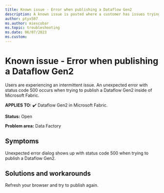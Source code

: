 ```yaml
---
title: Known issue - Error when publishing a Dataflow Gen2
description: A known issue is posted where a customer has issues trying to publish a Dataflow Gen2 inside of Microsoft Fabric.
author: ptyx507
ms.author: miescobar
ms.topic: troubleshooting  
ms.date: 06/07/2023
ms.custom: 
---
```


# Known issue - Error when publishing a Dataflow Gen2

Users are experiencing an intermittent issue. An unexpected error with status code 500 occurs when trying to publish a Dataflow Gen2 inside of Microsoft Fabric.

**APPLIES TO:** ✔️ Dataflow Gen2 in Microsoft Fabric.

**Status:** Open

**Problem area:** Data Factory

## Symptoms

Unexpected error dialog shows up with status code 500 when trying to publish a Dataflow Gen2.

## Solutions and workarounds

Refresh your browser and try to publish again.